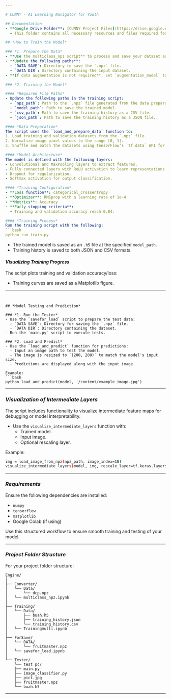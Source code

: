 ```yaml
---

# CUNNY - AI Learning Navigator for Youth

## Documentation
- **Google Drive Folder**: [CUNNY Project Files](https://drive.google.com/drive/folders/1wgDC9oHk2Q-hgNxIuz1sYaNgYLpgnogx?usp=sharing)
  - This folder contains all necessary resources and files required for the CUNNY project including datasets, trained models, and additional documentation.

## *How to Train the Model*

### *1. Prepare the Data*
- **Use the multiclass_npz script** to process and save your dataset as a `.npz` file.
- **Update the following paths**:
  - `DATA SAVE`: Directory to save the `.npz` file.
  - `DATA DIR`: Directory containing the input dataset.
- **If data augmentation is not required**, set `augmentation_model` to `None`.

### *2. Training the Model*

#### *Required File Paths*
- Update the following paths in the training script:
  - `npz_path`: Path to the `.npz` file generated from the data preparation step.
  - `model_path`: Path to save the trained model.
  - `csv_path`: Path to save the training history as a CSV file.
  - `json_path`: Path to save the training history as a JSON file.

#### *Data Preparation*
The script uses the `load_and_prepare_data` function to:
1. Load training and validation datasets from the `.npz` file.
2. Normalize image pixel values to the range [0, 1].
3. Shuffle and batch the datasets using TensorFlow’s `tf.data` API for efficient data loading.

#### *Model Architecture*
The model is defined with the following layers:
- Convolutional and MaxPooling layers to extract features.
- Fully connected layers with ReLU activation to learn representations.
- Dropout for regularization.
- Softmax activation for output classification.

#### *Training Configuration*
- **Loss function**: categorical_crossentropy
- **Optimizer**: RMSprop with a learning rate of 1e-4
- **Metrics**: Accuracy
- **Early stopping criteria**:
  - Training and validation accuracy reach 0.84.

#### *Training Process*
Run the training script with the following:
```bash
python run_train.py
```

- The trained model is saved as an `.h5` file at the specified `model_path`.
- Training history is saved to both JSON and CSV formats.

#### *Visualizing Training Progress*
The script plots training and validation accuracy/loss:
- Training curves are saved as a Matplotlib figure.

---
```


## *Model Testing and Prediction*

### *1. Run the Tester*
- Use the `savefor_load` script to prepare the test data:
  - `DATA SAVE`: Directory for saving the `.npz` file.
  - `DATA DIR`: Directory containing the dataset.
- Run the `main.py` script to execute tests.

### *2. Load and Predict*
- Use the `load_and_predict` function for predictions:
  - Input an image path to test the model.
  - The image is resized to `(200, 200)` to match the model's input size.
  - Predictions are displayed along with the input image.

Example:
```bash
python load_and_predict(model, '/content/example_image.jpg')
```

---

### *Visualization of Intermediate Layers*
The script includes functionality to visualize intermediate feature maps for debugging or model interpretability.
- Use the `visualize_intermediate_layers` function with:
  - Trained model.
  - Input image.
  - Optional rescaling layer.

Example:
```bash
img = load_image_from_npz(npz_path, image_index=10)
visualize_intermediate_layers(model, img, rescale_layer=tf.keras.layers.Rescaling(1./255))
```

---

### *Requirements*
Ensure the following dependencies are installed:
- `numpy`
- `tensorflow`
- `matplotlib`
- Google Colab (if using)

Use this structured workflow to ensure smooth training and testing of your model.

---

### *Project Folder Structure*
For your project folder structure:
```
Engine/
│
├── Converter/  
│   └── Data/  
│       └── dcp.npz  
│   └── multiclass_npz.ipynb
│
├── Training/  
│   └── Data/  
│       ├── buah.h5  
│       ├── training_history.json  
│       └── training_history.csv  
│   └── Trainingmulti.ipynb
│
├── ForSave/  
│   └── DATA/  
│       └── fruitmaster.npz  
│   └── savefor_load.ipynb
│
└── Tester/  
    └── test pc/  
    ├── main.py  
    ├── image_classifier.py  
    ├── pict.jpg  
    ├── fruitmaster.npz  
    └── buah.h5
```

---